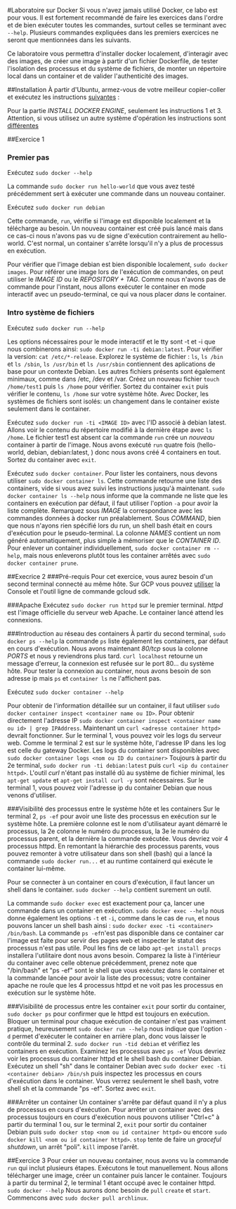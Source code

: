 #Laboratoire sur Docker
Si vous n'avez jamais utilisé Docker, ce labo est pour vous. Il est fortement recommandé de faire les exercices dans l'ordre et de bien exécuter toutes les commandes, surtout celles se terminant avec `--help`. Plusieurs commandes expliquées dans les premiers exercices ne seront que mentionnées dans les suivants.

Ce laboratoire vous permettra d'installer docker localement, d'interagir avec des images, de créer une image à partir d'un fichier Dockerfile, de tester l'isolation des processus et du système de fichiers, de monter un répertoire local dans un container et de valider l'authenticité des images.

##Installation
À partir d'Ubuntu, armez-vous de votre meilleur copier-coller et exécutez les instructions [suivantes][0] :

Pour la partie _INSTALL DOCKER ENGINE_, seulement les instructions 1 et 3.
Attention, si vous utilisez un autre système d'opération les instructions sont [différentes][1]

##Exercice 1

### Premier pas
Exécutez `sudo docker --help`

La commande `sudo docker run hello-world` que vous avez testé précédemment sert à exécuter une commande dans un nouveau container.

Exécutez `sudo docker run debian`

Cette commande, `run`, vérifie si l'image est disponible localement et la télécharge au besoin. Un nouveau container est créé puis lancé mais dans ce cas-ci nous n'avons pas vu de signe d'exécution contrairement au hello-world. C'est normal, un container s'arrête lorsqu'il n'y a plus de processus en exécution.

Pour vérifier que l'image debian est bien disponible localement, `sudo docker images`. Pour référer une image lors de l'exécution de commandes, on peut utiliser le _IMAGE ID_ ou le _REPOSITORY + TAG_. Comme nous n'avons pas de commande pour l'instant, nous allons exécuter le container en mode interactif avec un pseudo-terminal, ce qui va nous placer *dans* le container.

### Intro système de fichiers
Exécutez `sudo docker run --help`

Les options nécessaires pour le mode interactif et le tty sont -t et -i que nous combinerons ainsi: `sudo docker run -ti debian:latest`. Pour vérifier la version: `cat /etc/*-release`. Explorez le système de fichier : `ls`, `ls /bin` et `ls /sbin`, `ls /usr/bin` et `ls /usr/sbin` contiennent des aplications de base pour un contexte Debian. Les autres fichiers présents sont également minimaux, comme dans /etc, /dev et /var. Créez un nouveau fichier `touch /home/test1` puis `ls /home` pour vérifier. Sortez du container `exit` puis vérifier le contenu, `ls /home` sur votre système hôte. Avec Docker, les systèmes de fichiers sont isolés: un changement dans le container existe seulement dans le container.

Exécutez `sudo docker run -ti <IMAGE ID>` avec l'ID associé à debian latest. Allons voir le contenu du répertoire modifié à la dernière étape avec `ls /home`. Le fichier test1 est absent car la commande `run` crée un *nouveau* container à partir de l'image. Nous avons exécuté `run` quatre fois (hello-world, debian, debian:latest, <IMAGE ID>) donc nous avons créé 4 containers en tout. Sortez du container avec `exit`.

Exécutez `sudo docker container`. Pour lister les containers, nous devons utiliser `sudo docker container ls`. Cette commande retourne une liste des containers, vide si vous avez suivi les instructions jusqu'à maintenant. `sudo docker container ls --help` nous informe que la commande ne liste que les containers en exécution par défaut, il faut utiliser l'option `-a` pour avoir la liste complète. Remarquez sous _IMAGE_ la correspondance avec les commandes données à docker run préalablement. Sous _COMMAND_, bien que nous n'ayons rien spécifié lors du run, un shell bash était en cours d'exécution pour le pseudo-terminal.  La colonne _NAMES_ contient un nom généré automatiquement, plus simple à mémoriser que le _CONTAINER ID_. Pour enlever un container individuellement, `sudo docker container rm --help`, mais nous enleverons plutôt tous les container arrêtés avec `sudo docker container prune`.

##Execrice 2
###Pré-requis
Pour cet exercice, vous aurez besoin d'un second terminal connecté au même hôte. Sur GCP vous pouvez [utiliser][2] la Console et l'outil ligne de commande gcloud sdk.


###Apache
Exécutez `sudo docker run httpd` sur le premier terminal.
_httpd_ est l'image officielle du serveur web Apache. Le container lancé attend les connexions.

###Introduction au réseau des containers
À partir du second terminal, `sudo docker ps --help` la commande `ps` liste également les containers, par défaut en cours d'exécution. Nous avons maintenant _80/tcp_ sous la colonne _PORTS_ et nous y reviendrons plus tard. `curl localhost` retourne un message d'erreur, la connexion est refusée sur le port 80... du système hôte. Pour tester la connexion au container, nous avons besoin de son adresse ip mais `ps` et `container ls` ne l'affichent pas.

Exécutez `sudo docker container --help`

Pour obtenir de l'information détaillée sur un container, il faut utiliser `sudo docker container inspect <container name ou ID>`. Pour obtenir directement l'adresse IP `sudo docker container inspect <container name ou id> | grep IPAddress`. Maintenant un `curl <adresse container httpd>` devrait fonctionner. Sur le terminal 1, vous pouvez voir les logs du serveur web. Comme le terminal 2 est sur le système hôte, l'adresse IP dans les log est celle du gateway Docker. Les logs du container sont disponibles avec `sudo docker container logs <nom ou ID du container>` Toujours à partir du 2e terminal, `sudo docker run -ti debian:latest` puis `curl <ip du container httpd>`. L'outil _curl_ n'étant pas installé dû au système de fichier minimal, les `apt-get update` et `apt-get install curl -y` sont nécessaires. Sur le terminal 1, vous pouvez voir l'adresse ip du container Debian que nous venons d'utiliser.

###Visibilité des processus entre le système hôte et les containers
Sur le terminal 2, `ps -ef` pour avoir une liste des processus en exécution sur le système hôte. La première colonne est le nom d'utilisateur ayant démarré le processus, la 2e colonne le numéro du processus, la 3e le numéro du processus parent, et la dernière la commande exécutée. Vous devriez voir 4 processus httpd. En remontant la hiérarchie des processus parents, vous pouvez remonter à votre utilisateur dans son shell (bash) qui a lancé la commande `sudo docker run...` et au runtime containerd qui exécute le container lui-même.

Pour se connecter à un container en cours d'exécution, il faut lancer un shell dans le container. `sudo docker --help` contient surement un outil.

La commande `sudo docker exec` est exactement pour ça, lancer une commande dans un container en exécution.
`sudo docker exec --help` nous donne également les options `-t` et `-i`, comme dans le cas de `run`, et nous pouvons lancer un shell bash ainsi : `sudo docker exec -ti <container> /bin/bash`. La commande `ps -ef`n'est pas disponible dans ce container car l'image est faite pour servir des pages web et inspecter le statut des processus n'est pas utile. Poul les fins de ce labo `apt-get install procps` installera l'utilitaire dont nous avons besoin. Comparez la liste à l'intérieur du container avec celle obtenue précédemment, prenez note que "/bin/bash" et "ps -ef" sont le shell que vous exécutez dans le container et la commande lancée pour avoir la liste des processus; votre container apache ne roule que les 4 processus httpd et ne voit pas les processus en exécution sur le système hôte.

###Visibilité de processus entre les container
`exit` pour sortir du container, `sudo docker ps` pour confirmer que le httpd est toujours en exécution. Bloquer un terminal pour chaque exécution de container n'est pas vraiment pratique, heureusement `sudo docker run --help` nous indique que l'option `-d` permet d'exécuter le container en arrière plan, donc vous laisser le contrôle du terminal 2. `sudo docker run -tid debian` et vérifiez les containers en exécution. Examinez les processus avec `ps -ef` Vous devriez voir les processus du container httpd et le shell bash du container Debian. Exécutez un shell "sh" dans le container Debian avec `sudo docker exec -ti <container debian> /bin/sh` puis inspectez les processus en cours d'exécution dans le container. Vous verrez seulement le shell bash, votre shell sh et la commande "ps -ef". Sortez avec `exit`.

###Arrêter un container
Un container s'arrête par défaut quand il n'y a plus de processus en cours d'exécution. Pour arrêter un container avec des processus toujours en cours d'exécution nous pouvons utiliser "Ctrl+c" à partir du terminal 1 ou, sur le terminal 2, `exit` pour sortir du container Debian puis `sudo docker stop <nom ou id container httpd>` ou encore `sudo docker kill <nom ou id container httpd>`. `stop` tente de faire un _graceful shutdown_, un arrêt "poli". `kill` impose l'arrêt.


##Exercice 3
Pour créer un nouveau container, nous avons vu la commande `run` qui inclut plusieurs étapes. Exécutons le tout manuellement.
Nous allons télécharger une image, créer un container puis lancer le container. Toujours à partir du terminal 2, le terminal 1 étant occupé avec le container httpd.
`sudo docker --help`
Nous aurons donc besoin de `pull` `create` et `start`. Commencons avec `sudo docker pull archlinux`.








[0]: https://docs.docker.com/engine/install/ubuntu/
[1]: https://docs.docker.com/engine/install/
[2]: https://cloud.google.com/compute/docs/instances/connecting-to-instance#gcetools
